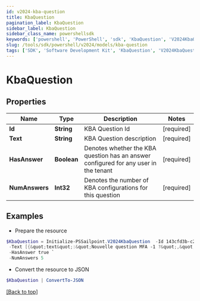 ```yaml
---
id: v2024-kba-question
title: KbaQuestion
pagination_label: KbaQuestion
sidebar_label: KbaQuestion
sidebar_class_name: powershellsdk
keywords: ['powershell', 'PowerShell', 'sdk', 'KbaQuestion', 'V2024KbaQuestion'] 
slug: /tools/sdk/powershell/v2024/models/kba-question
tags: ['SDK', 'Software Development Kit', 'KbaQuestion', 'V2024KbaQuestion']
---
```



# KbaQuestion

## Properties

Name | Type | Description | Notes
------------ | ------------- | ------------- | -------------
**Id** | **String** | KBA Question Id | [required]
**Text** | **String** | KBA Question description | [required]
**HasAnswer** | **Boolean** | Denotes whether the KBA question has an answer configured for any user in the tenant | [required]
**NumAnswers** | **Int32** | Denotes the number of KBA configurations for this question | [required]

## Examples

- Prepare the resource
```powershell
$KbaQuestion = Initialize-PSSailpoint.V2024KbaQuestion  -Id 143cfd3b-c23f-426b-ae5f-d3db06fa5919 `
 -Text [{&quot;text&quot;:&quot;Nouvelle question MFA -1 ?&quot;,&quot;locale&quot;:&quot;fr&quot;},{&quot;text&quot;:&quot;MFA new question -1 ?&quot;,&quot;locale&quot;:&quot;&quot;}] `
 -HasAnswer true `
 -NumAnswers 5
```

- Convert the resource to JSON
```powershell
$KbaQuestion | ConvertTo-JSON
```


[[Back to top]](#) 

